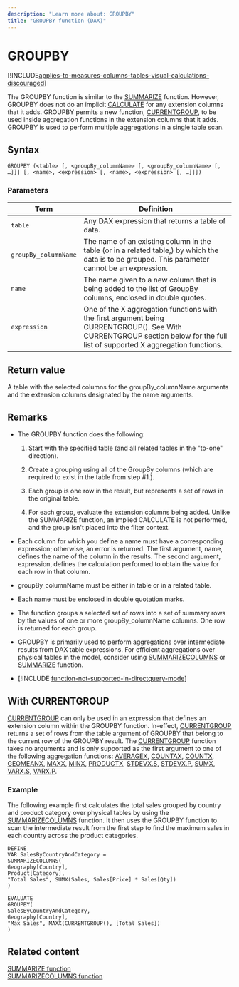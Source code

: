 ```yaml
---
description: "Learn more about: GROUPBY"
title: "GROUPBY function (DAX)"
---
```

# GROUPBY

[!INCLUDE[applies-to-measures-columns-tables-visual-calculations-discouraged](includes/applies-to-measures-columns-tables-visual-calculations-discouraged.md)]
  
The GROUPBY function is similar to the [SUMMARIZE](summarize-function-dax.md) function. However, GROUPBY does not do an implicit [CALCULATE](calculate-function-dax.md) for any extension columns that it adds. GROUPBY permits a new function, [CURRENTGROUP](currentgroup-function-dax.md), to be used inside aggregation functions in the extension columns that it adds. GROUPBY is used to perform multiple aggregations in a single table scan.
  
## Syntax  
  
```dax
GROUPBY (<table> [, <groupBy_columnName> [, <groupBy_columnName> [, …]]] [, <name>, <expression> [, <name>, <expression> [, …]]])
```
  
### Parameters  
  
|Term|Definition|  
|--------|--------------|  
|`table`|Any DAX expression that returns a table of data.|  
|`groupBy_columnName`|The name of an existing column in the table (or in a related table,) by which the data is to be grouped. This parameter cannot be an expression.|  
|`name`|The name given to a new column that is being added to the list of GroupBy columns, enclosed in double quotes.|  
|`expression`|One of the X aggregation functions with the first argument being CURRENTGROUP(). See With CURRENTGROUP section below for the full list of supported X aggregation functions.|  
  
## Return value

A table with the selected columns for the groupBy_columnName arguments and the extension columns designated by the name arguments.  
  
## Remarks

- The GROUPBY function does the following:  
  
    1. Start with the specified table (and all related tables in the "to-one" direction).  
  
    2. Create a grouping using all of the GroupBy columns (which are required to exist in the table from step #1.).  
  
    3. Each group is one row in the result, but represents a set of rows in the original table.  
  
    4. For each group, evaluate the extension columns being added.  Unlike the SUMMARIZE function, an implied CALCULATE is not performed, and the group isn't placed into the filter context.  
  
- Each column for which you define a name must have a corresponding expression; otherwise, an error is returned. The first argument, name, defines the name of the column in the results. The second argument, expression, defines the calculation performed to obtain the value for each row in that column.  
  
- groupBy_columnName must be either in table or in a related table.  
  
- Each name must be enclosed in double quotation marks.  
  
- The function groups a selected set of rows into a set of summary rows by the values of one or more groupBy_columnName columns. One row is returned for each group.  

- GROUPBY is primarily used to perform aggregations over intermediate results from DAX table expressions. For efficient aggregations over physical tables in the model, consider using [SUMMARIZECOLUMNS](summarizecolumns-function-dax.md) or [SUMMARIZE](summarize-function-dax.md) function.

- [!INCLUDE [function-not-supported-in-directquery-mode](includes/function-not-supported-in-directquery-mode.md)]

## With CURRENTGROUP

[CURRENTGROUP](currentgroup-function-dax.md) can only be used in an expression that defines an extension column within the GROUPBY function. In-effect, [CURRENTGROUP](currentgroup-function-dax.md) returns a set of rows from the table argument of GROUPBY that belong to the current row of the GROUPBY result. The [CURRENTGROUP](currentgroup-function-dax.md) function takes no arguments and is only supported as the first argument to one of the following aggregation functions: [AVERAGEX](averagex-function-dax.md), [COUNTAX](countax-function-dax.md), [COUNTX](countx-function-dax.md), [GEOMEANX](geomeanx-function-dax.md), [MAXX](maxx-function-dax.md), [MINX](minx-function-dax.md), [PRODUCTX](productx-function-dax.md), [STDEVX.S](stdevx-s-function-dax.md), [STDEVX.P](stdevx-s-function-dax.md), [SUMX](sumx-function-dax.md), [VARX.S](varx-s-function-dax.md), [VARX.P](varx-p-function-dax.md).  
  
### Example

The following example first calculates the total sales grouped by country and product category over physical tables by using the [SUMMARIZECOLUMNS](summarizecolumns-function-dax.md) function. It then uses the GROUPBY function to scan the intermediate result from the first step to find the maximum sales in each country across the product categories.
  
```dax
DEFINE  
VAR SalesByCountryAndCategory =  
SUMMARIZECOLUMNS(  
Geography[Country],
Product[Category],
"Total Sales", SUMX(Sales, Sales[Price] * Sales[Qty])  
)  
  
EVALUATE
GROUPBY(  
SalesByCountryAndCategory,
Geography[Country],
"Max Sales", MAXX(CURRENTGROUP(), [Total Sales])  
)  
```
  
## Related content

[SUMMARIZE function](summarize-function-dax.md)  
[SUMMARIZECOLUMNS function](summarizecolumns-function-dax.md)  
